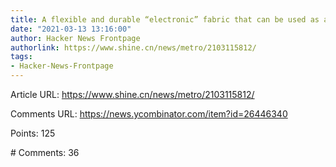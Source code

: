 ```yaml
---
title: A flexible and durable “electronic” fabric that can be used as a display
date: "2021-03-13 13:16:00"
author: Hacker News Frontpage
authorlink: https://www.shine.cn/news/metro/2103115812/
tags:
- Hacker-News-Frontpage
---
```


<p>Article URL: <a href="https://www.shine.cn/news/metro/2103115812/">https://www.shine.cn/news/metro/2103115812/</a></p>
<p>Comments URL: <a href="https://news.ycombinator.com/item?id=26446340">https://news.ycombinator.com/item?id=26446340</a></p>
<p>Points: 125</p>
<p># Comments: 36</p>
